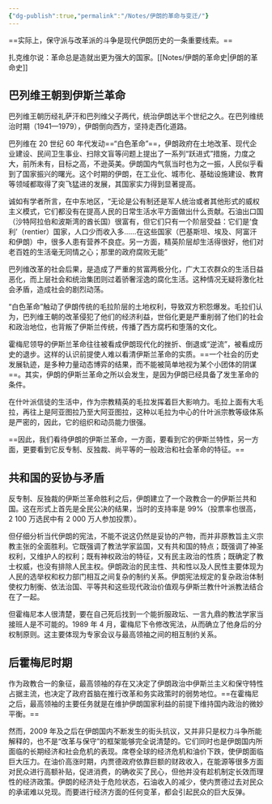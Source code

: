 ```yaml
---
{"dg-publish":true,"permalink":"/Notes/伊朗的革命与变迁/"}
---
```



==实际上，保守派与改革派的斗争是现代伊朗历史的一条重要线索。==

扎克维尔说：革命总是造就出更为强大的国家。[[Notes/伊朗的革命史\|伊朗的革命史]]

## 巴列维王朝到伊斯兰革命

巴列维王朝历经礼萨汗和巴列维父子两代，统治伊朗达半个世纪之久。在巴列维统治时期（1941—1979），伊朗倒向西方，坚持走西化道路。

巴列维在 20 世纪 60 年代发动==“白色革命”==，伊朗政府在土地改革、现代企业建设、民间卫生事业、扫除文盲等问题上提出了一系列“跃进式”措施，力度之大，前所未有，目标之高，不逊英美。伊朗国内气氛当时也为之一振，人民似乎看到了国家振兴的曙光。这个时期的伊朗，在工业化、城市化、基础设施建设、教育等领域都取得了突飞猛进的发展，其国家实力得到显著提高。

诚如有学者所言，在中东地区，“无论是公有制还是军人统治或者其他形式的威权主义模式，它们都没有在提高人民的日常生活水平方面做出什么贡献。石油出口国（沙特阿拉伯和波斯湾的酋长国）很富有，但它们只有一个阶层受益：它们是‘食利’（rentier）国家，人口少而收入多……在这些国家（巴基斯坦、埃及、阿富汗和伊朗）中，很多人患有营养不良症。另一方面，精英阶层却生活得很好，他们对老百姓的生活毫无同情之心；那里的政府腐败无能”

巴列维改革的社会后果，是造成了严重的贫富两极分化，广大工农群众的生活日益恶化，而上层社会和统治集团则过着骄奢淫逸的腐化生活。这种情况无疑将激化社会矛盾，造成社会的剧烈动荡。

“白色革命”触动了伊朗传统的毛拉阶层的土地权利，导致双方积怨爆发。毛拉们认为，巴列维王朝的改革侵犯了他们的经济利益，世俗化更是严重削弱了他们的社会和政治地位，也背叛了伊斯兰传统，传播了西方腐朽和堕落的文化。

霍梅尼领导的伊斯兰革命往往被看成伊朗现代化的挫折、倒退或“逆流”，被看成历史的退步。这样的认识前提使人难以看清伊斯兰革命的实质。==一个社会的历史发展轨迹，是多种力量动态博弈的结果，而不能被简单地视为某个小团体的阴谋==。其实，伊朗的伊斯兰革命之所以会发生，是因为伊朗已经具备了发生革命的条件。

在什叶派信徒的生活中，作为宗教精英的毛拉发挥着巨大影响力。毛拉上面有大毛拉，再往上是阿亚图拉乃至大阿亚图拉，这种以毛拉为中心的什叶派宗教等级体系是严密的，因此，它的组织和动员能力很强。

==因此，我们看待伊朗的伊斯兰革命，一方面，要看到它的伊斯兰特性，另一方面，更要看到它反专制、反独裁、尚平等的一般政治和社会革命的特征。==

## 共和国的妥协与矛盾

反专制、反独裁的伊斯兰革命胜利之后，伊朗建立了一个政教合一的伊斯兰共和国。这在形式上首先是全民公决的结果，当时的支持率是 99%（投票率也很高，2 100 万选民中有 2 000 万人参加投票）。

但仔细分析当代伊朗的宪法，不能不说这仍然是妥协的产物，而并非原教旨主义宗教主张的全面胜利。它既强调了教法学家监国，又有共和国的特点；既强调了神圣权利，又维护人的权利；既有神权政治的特征，又有民主政治的性质；既确定了教士权威，也没有排除人民主权。伊朗政治的民主性、共和性以及人民性主要体现为人民的选举权和权力部门相互之间复杂的制约关系。伊朗宪法规定的复杂政治体制使权力制衡、依法治国、平等共和这些现代政治价值观与伊斯兰教什叶派教法结合在了一起。

但霍梅尼本人很清楚，要在自己死后找到一个能折服政坛、一言九鼎的教法学家当接班人是不可能的。1989 年 4 月，霍梅尼下令修改宪法，从而确立了他身后的分权制原则。这主要体现为专家会议与最高领袖之间的相互制约关系。

## 后霍梅尼时期

作为政教合一的象征，最高领袖的存在又决定了伊朗政治中伊斯兰主义和保守特性占据主流，也决定了政府首脑在推行改革和务实政策时的弱势地位。==在霍梅尼之后，最高领袖的主要任务就是在维护伊朗国家利益的前提下维持国内政治的微妙平衡。==

然而，2009 年及之后在伊朗国内不断发生的街头抗议，又并非只是权力斗争所能解释的，也不是“改革与保守”的框架能够完全说清楚的。它们同时也是伊朗国内所面临的长期经济和社会危机的表现。席卷全球的经济危机和油价下跌，使伊朗面临巨大压力。在油价高涨时期，内贾德政府依靠巨额的财政收入，在能源等很多方面对民众进行高额补贴，促进消费，的确收买了民心，但他并没有趁机制定长效而理性的经济政策。伊朗的经济处于危险状态，石油收入的减少，使内贾德过去对民众的承诺难以兑现。而要进行经济方面的任何变革，都会引起民众的巨大反弹。
